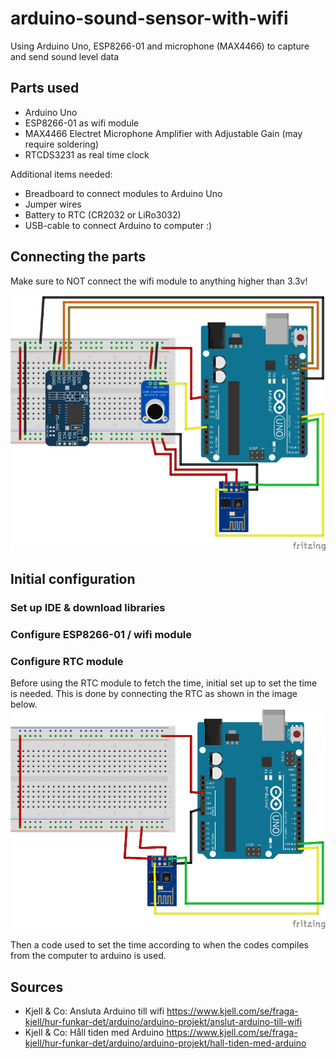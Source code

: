 # arduino-sound-sensor-with-wifi
Using Arduino Uno, ESP8266-01 and microphone (MAX4466) to capture and send sound level data

## Parts used
* Arduino Uno
* ESP8266-01 as wifi module
* MAX4466 Electret Microphone Amplifier with Adjustable Gain (may require soldering)
* RTCDS3231 as real time clock

Additional items needed:
* Breadboard to connect modules to Arduino Uno
* Jumper wires 
* Battery to RTC (CR2032 or LiRo3032)
* USB-cable to connect Arduino to computer :)

## Connecting the parts 
Make sure to NOT connect the wifi module to anything higher than 3.3v!

![](https://github.com/knappologi/arduino-sound-sensor-with-wifi/blob/master/fritzsketchwifiunortcmax4466_smaller.png)



## Initial configuration

### Set up IDE & download libraries


### Configure ESP8266-01 / wifi module



### Configure RTC module
Before using the RTC module to fetch the time, initial set up to set the time is needed.
This is done by connecting the RTC as shown in the image below.
![](https://github.com/knappologi/arduino-sound-sensor-with-wifi/blob/master/fritzsketch-setup-esp8266-01_smaller.png)

Then a code used to set the time according to when the codes compiles from the computer to arduino is used. 



## Sources
* Kjell & Co: Ansluta Arduino till wifi https://www.kjell.com/se/fraga-kjell/hur-funkar-det/arduino/arduino-projekt/anslut-arduino-till-wifi
* Kjell & Co: Håll tiden med Arduino https://www.kjell.com/se/fraga-kjell/hur-funkar-det/arduino/arduino-projekt/hall-tiden-med-arduino
